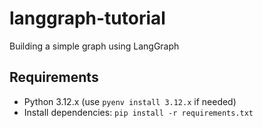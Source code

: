 # langgraph-tutorial
Building a simple graph using LangGraph

## Requirements

- Python 3.12.x (use `pyenv install 3.12.x` if needed)
- Install dependencies: `pip install -r requirements.txt`
